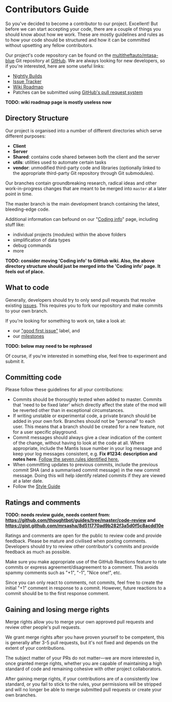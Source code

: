 # Contributors Guide

So you've decided to become a contributor to our project. Excellent!
But before we can start accepting your code, there are a couple of
things you should know about how we work. These are mostly guidelines
and rules as to how your code should be structured and how it can be
committed without upsetting any fellow contributors.

Our project's code repository can be found on the [multitheftauto/mtasa-blue](https://github.com/multitheftauto/mtasa-blue/) Git repository at [GitHub](https://github.com/). We are always looking for new developers, so if you're interested, here are some useful links:

* [Nightly Builds](https://nightly.mtasa.com/)
* [Issue Tracker](https://github.com/multitheftauto/mtasa-blue/issues)
* [Wiki Roadmap](https://wiki.mtasa.com/wiki/Roadmap)
* Patches can be submitted using [GitHub's pull request
system](https://github.com/multitheftauto/mtasa-blue/pull/new)

**TODO: wiki roadmap page is mostly useless now**

## Directory Structure

Our project is organised into a number of different
directories which serve different purposes:

-   **Client**
-   **Server**
-   **Shared**: contains code shared between both the client and the
    server
-   **utils**: utilities used to automate certain tasks
-   **vendor**: unmodified third-party code and libraries (optionally
    linked to the appropriate third-party Git repository through Git
    submodules).

Our branches contain groundbreaking research, radical ideas and other
work-in-progress changes that are meant to be merged into `master` at
a later point in time.

The master branch is the main development branch containing the
latest, bleeding-edge code.

Additional information can befound on our "[Coding info]" page,
including stuff like:

- individual projects (modules) within the above folders
- simplification of data types
- debug commands
- more

**TODO: consider moving 'Coding info' to GitHub wiki.
Also, the above directory structure should just be merged into the 'Coding info' page.
It feels out of place.**

[Coding info]: https://wiki.multitheftauto.com/wiki/Coding_info

## What to code

Generally, developers should try to only send pull requests that resolve existing
[issues](https://github.com/multitheftauto/mtasa-blue/issues).
This requires you to fork our repository and make commits to your own branch.

If you're looking for something to work on, take a look at:
- our ["good first issue"] label, and
- our [milestones]

["good first issue"]: https://github.com/multitheftauto/mtasa-blue/issues?q=is%3Aissue+is%3Aopen+sort%3Aupdated-desc+label%3A%22good+first+issue%22
[milestones]: https://github.com/multitheftauto/mtasa-blue/milestones?direction=asc&sort=due_date

**TODO: below may need to be rephrased**

Of course, if you're interested in something else, feel free to experiment
and submit it.

## Committing code

Please follow these guidelines for all your contributions:

-   Commits should be thoroughly tested when added to master. Commits
    that \'need to be fixed later\' which directly affect the state of
    the mod will be reverted other than in exceptional circumstances.
-   If writing unstable or experimental code, a private branch should be
    added in your own fork. Branches should not be \"personal\" to each
    user. This means that a branch should be created for a new feature,
    not for a user specific playground.
-   Commit messages should always give a clear indication of the content
    of the change, without having to look at the code at all. Where
    appropriate, include the Mantis Issue number in your log message and
    keep your log messages consistent, e.g. **Fix \#1234: description
    and notes here**. [Follow the seven rules identified
    here.](http://chris.beams.io/posts/git-commit/)
-   When committing updates to previous commits, include the previous
    commit SHA (and a summarised commit message) in the new commit
    message. Doing this will help identify related commits if they are
    viewed at a later date.
-   Follow the [Style Guide](https://github.com/multitheftauto/mtasa-blue/wiki/Style-Guide)

## Ratings and comments

**TODO: needs review guide, needs content from: https://github.com/thoughtbot/guides/tree/master/code-review and https://gist.github.com/mrsasha/8d511770ad9b282f3a5d0f5c8acdd10e**

Ratings and comments are open for the public to review code and provide
feedback. Please be mature and civilised when posting comments.
Developers should try to review other contributor\'s commits and provide
feedback as much as possible.

Make sure you make appropriate use of the GitHub Reactions feature to
rate commits or express agreement/disagreement to a comment. This avoids
spammy comments such as \"+1\", \"-1\", \"Nice one!\", etc.

Since you can only react to comments, not commits, feel free to create
the initial \"+1\" comment in response to a commit. However, future
reactions to a commit should be to the first response comment.

## Gaining and losing merge rights

Merge rights allow you to merge your own approved pull requests and 
review other people's pull requests.

We grant merge rights after you have proven yourself to be competent,
this is generally after 3-5 pull requests, but it's not fixed and depends
on the extent of your contributions.

The subject matter of your PRs do not matter—we are more interested in,
once granted merge rights, whether you are capable of maintaining
a high standard of code and remaining cohesive with other project collaborators.

After gaining merge rights, if your contributions are of a consistently low standard,
or you fail to stick to the rules, your permissions will be stripped and will no longer
be able to merge submitted pull requests or create your own branches.
